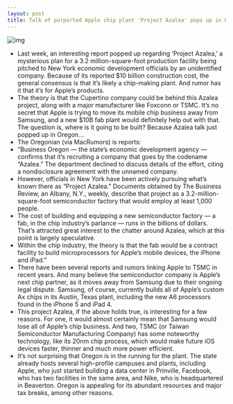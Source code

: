 ```yaml
---
layout: post
title: Talk of purported Apple chip plant 'Project Azalea' pops up in Oregon
---
```

![img](http://media.idownloadblog.com/wp-content/uploads/2012/01/ipad-a6-e1325875064866.jpg)
* Last week, an interesting report popped up regarding ‘Project Azalea,’ a mysterious plan for a 3.2 million-square-foot production facility being pitched to New York economic development officials by an unidentified company. Because of its reported $10 billion construction cost, the general consensus is that it’s likely a chip-making plant. And rumor has it that it’s for Apple’s products.
* The theory is that the Cupertino company could be behind this Azalea project, along with a major manufacturer like Foxconn or TSMC. It’s no secret that Apple is trying to move its mobile chip business away from Samsung, and a new $10B fab plant would definitely help out with that. The question is, where is it going to be built? Because Azalea talk just popped up in Oregon…
* The Oregonian (via MacRumors) is reports:
* “Business Oregon — the state’s economic development agency — confirms that it’s recruiting a company that goes by the codename “Azalea.” The department declined to discuss details of the effort, citing a nondisclosure agreement with the unnamed company.
* However, officials in New York have been actively pursuing what’s known there as “Project Azalea.” Documents obtained by The Business Review, an Albany, N.Y., weekly, describe that project as a 3.2-million-square-foot semiconductor factory that would employ at least 1,000 people.
* The cost of building and equipping a new semiconductor factory — a fab, in the chip industry’s parlance — runs in the billions of dollars. That’s attracted great interest to the chatter around Azalea, which at this point is largely speculative.
* Within the chip industry, the theory is that the fab would be a contract facility to build microprocessors for Apple’s mobile devices, the iPhone and iPad.”
* There have been several reports and rumors linking Apple to TSMC in recent years. And many believe the semiconductor company is Apple’s next chip partner, as it moves away from Samsung due to their ongoing legal dispute. Samsung, of course, currently builds all of Apple’s custom Ax chips in its Austin, Texas plant, including the new A6 processors found in the iPhone 5 and iPad 4.
* This project Azalea, if the above holds true, is interesting for a few reasons. For one, it would almost certainly mean that Samsung would lose all of Apple’s chip business. And two, TSMC (or Taiwan Semiconductor Manufacturing Company) has some noteworthy technology, like its 20nm chip process, which would make future iOS devices faster, thinner and much more power efficient.
* It’s not surprising that Oregon is in the running for the plant. The state already hosts several high-profile campuses and plants, including Apple, who just started building a data center in Prinville, Facebook, who has two facilities in the same area, and Nike, who is headquartered in Beaverton. Oregon is appealing for its abundant resources and major tax breaks, among other reasons.

